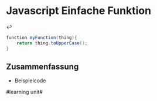 # Javascript Einfache Funktion
↩️

```java
function myFunction(thing){
    return thing.toUpperCase();
}
```

## Zusammenfassung
- Beispielcode

#learning unit#